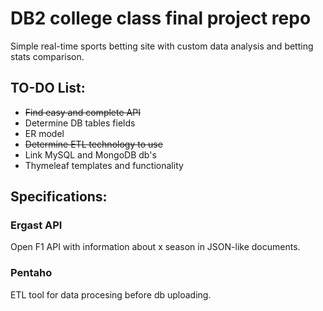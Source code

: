 # DB2 college class final project repo
Simple real-time sports betting site with custom data analysis and betting stats comparison.

## TO-DO List:

- ~~Find easy and complete API~~
- Determine DB tables fields
- ER model
- ~~Determine ETL technology to use~~
- Link MySQL and MongoDB db's
- Thymeleaf templates and functionality

## Specifications:
### Ergast API
Open F1 API with information about x season in JSON-like documents.

### Pentaho
ETL tool for data procesing before db uploading.
